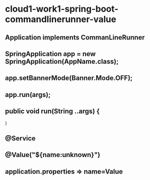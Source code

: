 # cloud1-work1-spring-boot-commandlinerunner-value
## Application implements CommanLineRunner
## SpringApplication app = new SpringApplication(AppName.class);
## app.setBannerMode(Banner.Mode.OFF);
## app.run(args);
## public void run(String ..args) {
}
## @Service
## @Value("${name:unknown}")
## application.properties => name=Value
